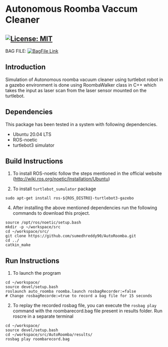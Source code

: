 # Autonomous Roomba Vaccum Cleaner

[![License: MIT](https://img.shields.io/badge/License-MIT-yellow.svg)](https://opensource.org/licenses/MIT)
---
BAG FILE: [![BagFile Link](https://readthedocs.org/projects/ansicolortags/badge/?version=latest)](https://drive.google.com/file/d/1ONlMlc4U2EQrxI3sEe9bCFMNWGaF0u8K/view?usp=sharing)

## Introduction

Simulation of Autonomous roomba vacuum cleaner using turtlebot robot in a gazebo environment is done using RoombaWalker class in C++ which takes the input as laser scan from the laser sensor mounted on the turtlebot.


## Dependencies

This package has been tested in a system with following dependencies.
- Ubuntu 20.04 LTS
- ROS-noetic 
- turtlebot3 simulator

## Build Instructions

1) To install ROS-noetic follow the steps mentioned in the official website (http://wiki.ros.org/noetic/Installation/Ubuntu)

2) To install `turtlebot_sumulator` package
```
sudo apt-get install ros-${ROS_DISTRO}-turtlebot3-gazebo
``` 

4) After installing the above mentioned dependencies run the following commands to download this project.
```
source /opt/ros/noetic/setup.bash
mkdir -p ~/workspace/src
cd ~/workspace/src/
git clone https://github.com/sumedhreddy90/AutoRoomba.git
cd ../ 
catkin_make
```

## Run Instructions

1) To launch the program
```
cd ~/workspace/
source devel/setup.bash
roslaunch auto_roomba roomba.launch rosbagRecorder:=false
# Change rosbagRecorde:=true to record a bag file for 15 seconds
```

2) To replay the recorded rosbag file, you can execute the `rosbag play	` command with the roombarecord.bag file present in results folder. Run roscre in a separate terminal
```
cd ~/workspace/
source devel/setup.bash
cd ~/workspace/src/AutoRoomba/results/
rosbag play roombarecord.bag 
```